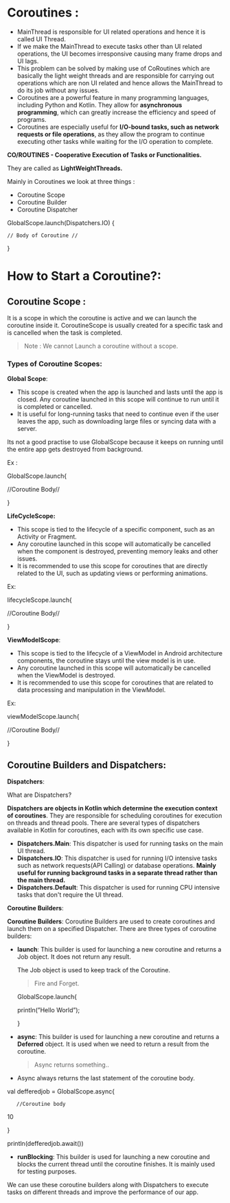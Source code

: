 # Coroutines :

- MainThread is responsible for UI related operations and hence it is called UI Thread.
- If we make the MainThread to execute tasks other than UI related operations, the UI becomes irresponsive causing many frame drops and UI lags.
- This problem can be solved by making use of CoRoutines which are basically the light weight threads and are responsible for carrying out operations which are non UI related and hence allows the MainThread to do its job without any issues.
- Coroutines are a powerful feature in many programming languages, including Python and Kotlin. They allow for **asynchronous programming**, which can greatly increase the efficiency and speed of programs.
- Coroutines are especially useful for **I/O-bound tasks, such as network requests or file operations**, as they allow the program to continue executing other tasks while waiting for the I/O operation to complete.

********CO/ROUTINES - Cooperative Execution of Tasks or Functionalities.********

They are called as **LightWeightThreads.**

Mainly in Coroutines we look at three things :

- Coroutine Scope
- Coroutine Builder
- Coroutine Dispatcher

GlobalScope.launch(Dispatchers.IO) {

```
// Body of Coroutine //

```

}

# How to Start a Coroutine?:

## **Coroutine Scope :**

It is a scope in which the coroutine is active and we can launch the coroutine inside it. CoroutineScope is usually created for a specific task and is cancelled when the task is completed.

> Note : We cannot Launch a coroutine without a scope.
> 

### Types of Coroutine Scopes:

**Global Scope**:

- This scope is created when the app is launched and lasts until the app is closed. Any coroutine launched in this scope will continue to run until it is completed or cancelled.
- It is useful for long-running tasks that need to continue even if the user leaves the app, such as downloading large files or syncing data with a server.

Its not a good practise to use GlobalScope because it keeps on running until the entire app gets destroyed from background.

Ex :

GlobalScope.launch{

//Coroutine Body//

}

**LifeCycleScope:**

- This scope is tied to the lifecycle of a specific component, such as an Activity or Fragment.
- Any coroutine launched in this scope will automatically be cancelled when the component is destroyed, preventing memory leaks and other issues.
- It is recommended to use this scope for coroutines that are directly related to the UI, such as updating views or performing animations.

Ex:

lifecycleScope.launch{

//Coroutine Body//

}

**ViewModelScope**:

- This scope is tied to the lifecycle of a ViewModel in Android architecture components, the coroutine stays until the view model is in use.
- Any coroutine launched in this scope will automatically be cancelled when the ViewModel is destroyed.
- It is recommended to use this scope for coroutines that are related to data processing and manipulation in the ViewModel.

Ex:

viewModelScope.launch{

//Coroutine Body//

}

## Coroutine Builders and Dispatchers:

**Dispatchers**:

What are Dispatchers?

**Dispatchers are objects in Kotlin which determine the execution context of coroutines**. They are responsible for scheduling coroutines for execution on threads and thread pools. There are several types of dispatchers available in Kotlin for coroutines, each with its own specific use case.

- **Dispatchers.Main**: This dispatcher is used for running tasks on the main UI thread.
- **Dispatchers.IO**: This dispatcher is used for running I/O intensive tasks such as network requests(API Calling)  or database operations. **Mainly useful for running background tasks in a separate thread rather than the main thread.**
- **Dispatchers.Default**: This dispatcher is used for running CPU intensive tasks that don't require the UI thread.

**Coroutine Builders**:

**Coroutine Builders**:
Coroutine Builders are used to create coroutines and launch them on a specified Dispatcher. There are three types of coroutine builders:

- **launch**: This builder is used for launching a new coroutine and returns a Job object. It does not return any result.
    
    The Job object is used to keep track of the Coroutine.
    
    > Fire and Forget.
    > 
    
    GlobalScope.launch{
    
    println(”Hello World”);
    
    }
    
- **async**: This builder is used for launching a new coroutine and returns a **Deferred** object. It is used when we need to return a result from the coroutine.
    
    > Async returns something..
    > 
- Async always returns the last statement of the coroutine body.

val defferedjob = GlobalScope.async{

       //Coroutine body

 10

}

println(defferedjob.await())

- **runBlocking**: This builder is used for launching a new coroutine and blocks the current thread until the coroutine finishes. It is mainly used for testing purposes.

We can use these coroutine builders along with Dispatchers to execute tasks on different threads and improve the performance of our app.


